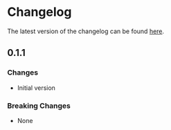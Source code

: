 # Changelog

The latest version of the changelog can be found [here](https://github.com/Azure/bicep-registry-modules/blob/main/avm/res/azure-stack-hci/logical-network/CHANGELOG.md).

## 0.1.1

### Changes

- Initial version

### Breaking Changes

- None
